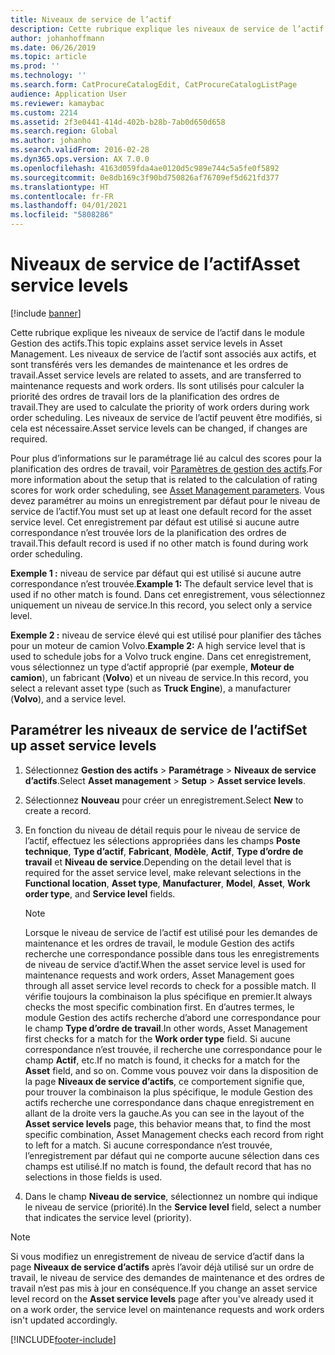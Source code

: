 ```yaml
---
title: Niveaux de service de l’actif
description: Cette rubrique explique les niveaux de service de l’actif dans le module Gestion des actifs.
author: johanhoffmann
ms.date: 06/26/2019
ms.topic: article
ms.prod: ''
ms.technology: ''
ms.search.form: CatProcureCatalogEdit, CatProcureCatalogListPage
audience: Application User
ms.reviewer: kamaybac
ms.custom: 2214
ms.assetid: 2f3e0441-414d-402b-b28b-7ab0d650d658
ms.search.region: Global
ms.author: johanho
ms.search.validFrom: 2016-02-28
ms.dyn365.ops.version: AX 7.0.0
ms.openlocfilehash: 4163d059fda4ae0120d5c989e744c5a5fe0f5892
ms.sourcegitcommit: 0e8db169c3f90bd750826af76709ef5d621fd377
ms.translationtype: HT
ms.contentlocale: fr-FR
ms.lasthandoff: 04/01/2021
ms.locfileid: "5808286"
---
```

# <a name="asset-service-levels"></a><span data-ttu-id="a79e5-103">Niveaux de service de l’actif</span><span class="sxs-lookup"><span data-stu-id="a79e5-103">Asset service levels</span></span>

[!include [banner](../../includes/banner.md)]

 

<span data-ttu-id="a79e5-104">Cette rubrique explique les niveaux de service de l’actif dans le module Gestion des actifs.</span><span class="sxs-lookup"><span data-stu-id="a79e5-104">This topic explains asset service levels in Asset Management.</span></span> <span data-ttu-id="a79e5-105">Les niveaux de service de l’actif sont associés aux actifs, et sont transférés vers les demandes de maintenance et les ordres de travail.</span><span class="sxs-lookup"><span data-stu-id="a79e5-105">Asset service levels are related to assets, and are transferred to maintenance requests and work orders.</span></span> <span data-ttu-id="a79e5-106">Ils sont utilisés pour calculer la priorité des ordres de travail lors de la planification des ordres de travail.</span><span class="sxs-lookup"><span data-stu-id="a79e5-106">They are used to calculate the priority of work orders during work order scheduling.</span></span> <span data-ttu-id="a79e5-107">Les niveaux de service de l’actif peuvent être modifiés, si cela est nécessaire.</span><span class="sxs-lookup"><span data-stu-id="a79e5-107">Asset service levels can be changed, if changes are required.</span></span>

<span data-ttu-id="a79e5-108">Pour plus d’informations sur le paramétrage lié au calcul des scores pour la planification des ordres de travail, voir [Paramètres de gestion des actifs](../setup-for-objects/enterprise-asset-management-parameters.md).</span><span class="sxs-lookup"><span data-stu-id="a79e5-108">For more information about the setup that is related to the calculation of rating scores for work order scheduling, see [Asset Management parameters](../setup-for-objects/enterprise-asset-management-parameters.md).</span></span> <span data-ttu-id="a79e5-109">Vous devez paramétrer au moins un enregistrement par défaut pour le niveau de service de l’actif.</span><span class="sxs-lookup"><span data-stu-id="a79e5-109">You must set up at least one default record for the asset service level.</span></span> <span data-ttu-id="a79e5-110">Cet enregistrement par défaut est utilisé si aucune autre correspondance n’est trouvée lors de la planification des ordres de travail.</span><span class="sxs-lookup"><span data-stu-id="a79e5-110">This default record is used if no other match is found during work order scheduling.</span></span>

<span data-ttu-id="a79e5-111">**Exemple 1 :** niveau de service par défaut qui est utilisé si aucune autre correspondance n’est trouvée.</span><span class="sxs-lookup"><span data-stu-id="a79e5-111">**Example 1:** The default service level that is used if no other match is found.</span></span> <span data-ttu-id="a79e5-112">Dans cet enregistrement, vous sélectionnez uniquement un niveau de service.</span><span class="sxs-lookup"><span data-stu-id="a79e5-112">In this record, you select only a service level.</span></span>

<span data-ttu-id="a79e5-113">**Exemple 2 :** niveau de service élevé qui est utilisé pour planifier des tâches pour un moteur de camion Volvo.</span><span class="sxs-lookup"><span data-stu-id="a79e5-113">**Example 2:** A high service level that is used to schedule jobs for a Volvo truck engine.</span></span> <span data-ttu-id="a79e5-114">Dans cet enregistrement, vous sélectionnez un type d’actif approprié (par exemple, **Moteur de camion**), un fabricant (**Volvo**) et un niveau de service.</span><span class="sxs-lookup"><span data-stu-id="a79e5-114">In this record, you select a relevant asset type (such as **Truck Engine**), a manufacturer (**Volvo**), and a service level.</span></span>

## <a name="set-up-asset-service-levels"></a><span data-ttu-id="a79e5-115">Paramétrer les niveaux de service de l’actif</span><span class="sxs-lookup"><span data-stu-id="a79e5-115">Set up asset service levels</span></span>

1. <span data-ttu-id="a79e5-116">Sélectionnez **Gestion des actifs** \> **Paramétrage** \> **Niveaux de service d’actifs**.</span><span class="sxs-lookup"><span data-stu-id="a79e5-116">Select **Asset management** \> **Setup** \> **Asset service levels**.</span></span>
2. <span data-ttu-id="a79e5-117">Sélectionnez **Nouveau** pour créer un enregistrement.</span><span class="sxs-lookup"><span data-stu-id="a79e5-117">Select **New** to create a record.</span></span>
3. <span data-ttu-id="a79e5-118">En fonction du niveau de détail requis pour le niveau de service de l’actif, effectuez les sélections appropriées dans les champs **Poste technique**, **Type d’actif**, **Fabricant**, **Modèle**, **Actif**, **Type d’ordre de travail** et **Niveau de service**.</span><span class="sxs-lookup"><span data-stu-id="a79e5-118">Depending on the detail level that is required for the asset service level, make relevant selections in the **Functional location**, **Asset type**, **Manufacturer**, **Model**, **Asset**, **Work order type**, and **Service level** fields.</span></span>

    > [!NOTE]
    > <span data-ttu-id="a79e5-119">Lorsque le niveau de service de l’actif est utilisé pour les demandes de maintenance et les ordres de travail, le module Gestion des actifs recherche une correspondance possible dans tous les enregistrements de niveau de service d’actif.</span><span class="sxs-lookup"><span data-stu-id="a79e5-119">When the asset service level is used for maintenance requests and work orders, Asset Management goes through all asset service level records to check for a possible match.</span></span> <span data-ttu-id="a79e5-120">Il vérifie toujours la combinaison la plus spécifique en premier.</span><span class="sxs-lookup"><span data-stu-id="a79e5-120">It always checks the most specific combination first.</span></span> <span data-ttu-id="a79e5-121">En d’autres termes, le module Gestion des actifs recherche d’abord une correspondance pour le champ **Type d’ordre de travail**.</span><span class="sxs-lookup"><span data-stu-id="a79e5-121">In other words, Asset Management first checks for a match for the **Work order type** field.</span></span> <span data-ttu-id="a79e5-122">Si aucune correspondance n’est trouvée, il recherche une correspondance pour le champ **Actif**, etc.</span><span class="sxs-lookup"><span data-stu-id="a79e5-122">If no match is found, it checks for a match for the **Asset** field, and so on.</span></span> <span data-ttu-id="a79e5-123">Comme vous pouvez voir dans la disposition de la page **Niveaux de service d’actifs**, ce comportement signifie que, pour trouver la combinaison la plus spécifique, le module Gestion des actifs recherche une correspondance dans chaque enregistrement en allant de la droite vers la gauche.</span><span class="sxs-lookup"><span data-stu-id="a79e5-123">As you can see in the layout of the **Asset service levels** page, this behavior means that, to find the most specific combination, Asset Management checks each record from right to left for a match.</span></span> <span data-ttu-id="a79e5-124">Si aucune correspondance n’est trouvée, l’enregistrement par défaut qui ne comporte aucune sélection dans ces champs est utilisé.</span><span class="sxs-lookup"><span data-stu-id="a79e5-124">If no match is found, the default record that has no selections in those fields is used.</span></span>

4. <span data-ttu-id="a79e5-125">Dans le champ **Niveau de service**, sélectionnez un nombre qui indique le niveau de service (priorité).</span><span class="sxs-lookup"><span data-stu-id="a79e5-125">In the **Service level** field, select a number that indicates the service level (priority).</span></span>


> [!NOTE]
> <span data-ttu-id="a79e5-126">Si vous modifiez un enregistrement de niveau de service d’actif dans la page **Niveaux de service d’actifs** après l’avoir déjà utilisé sur un ordre de travail, le niveau de service des demandes de maintenance et des ordres de travail n’est pas mis à jour en conséquence.</span><span class="sxs-lookup"><span data-stu-id="a79e5-126">If you change an asset service level record on the **Asset service levels** page after you've already used it on a work order, the service level on maintenance requests and work orders isn't updated accordingly.</span></span>


[!INCLUDE[footer-include](../../../includes/footer-banner.md)]